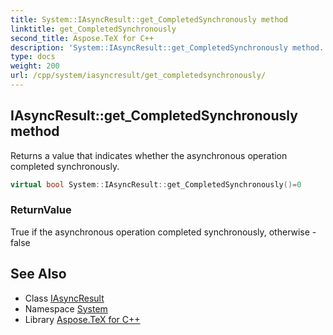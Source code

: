 ```yaml
---
title: System::IAsyncResult::get_CompletedSynchronously method
linktitle: get_CompletedSynchronously
second_title: Aspose.TeX for C++
description: 'System::IAsyncResult::get_CompletedSynchronously method. Returns a value that indicates whether the asynchronous operation completed synchronously in C++.'
type: docs
weight: 200
url: /cpp/system/iasyncresult/get_completedsynchronously/
---
```

## IAsyncResult::get_CompletedSynchronously method


Returns a value that indicates whether the asynchronous operation completed synchronously.

```cpp
virtual bool System::IAsyncResult::get_CompletedSynchronously()=0
```


### ReturnValue

True if the asynchronous operation completed synchronously, otherwise - false

## See Also

* Class [IAsyncResult](../)
* Namespace [System](../../)
* Library [Aspose.TeX for C++](../../../)
